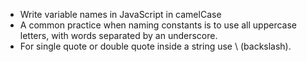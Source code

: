 - Write variable names in JavaScript in camelCase
- A common practice when naming constants is to use all uppercase letters, with words separated by an underscore.
- For single quote or double quote inside a string use \ (backslash).
